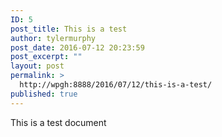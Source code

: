 ```yaml
---
ID: 5
post_title: This is a test
author: tylermurphy
post_date: 2016-07-12 20:23:59
post_excerpt: ""
layout: post
permalink: >
  http://wpgh:8888/2016/07/12/this-is-a-test/
published: true
---
```

This is a test document